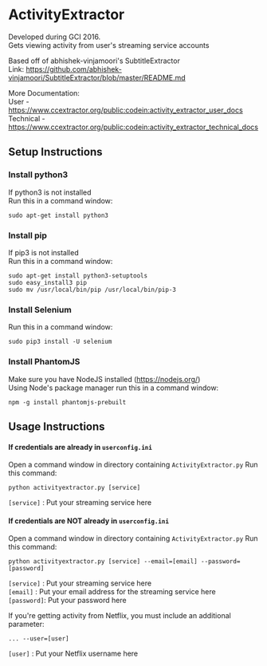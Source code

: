 # ActivityExtractor
Developed during GCI 2016. <br>
Gets viewing activity from user's streaming service accounts <br>

Based off of abhishek-vinjamoori's SubtitleExtractor <br>
Link: https://github.com/abhishek-vinjamoori/SubtitleExtractor/blob/master/README.md

More Documentation: <br>
  User - https://www.ccextractor.org/public:codein:activity_extractor_user_docs <br>
  Technical - https://www.ccextractor.org/public:codein:activity_extractor_technical_docs

## Setup Instructions
### Install python3

If python3 is not installed <br>
Run this in a command window:
```
sudo apt-get install python3
```
### Install pip
If pip3 is not installed <br>
Run this in a command window:
```
sudo apt-get install python3-setuptools
sudo easy_install3 pip
sudo mv /usr/local/bin/pip /usr/local/bin/pip-3
```
### Install Selenium
Run this in a command window:
```
sudo pip3 install -U selenium
```
### Install PhantomJS
Make sure you have NodeJS installed (https://nodejs.org/)<br>
Using Node's package manager run this in a command window:
```
npm -g install phantomjs-prebuilt
```

## Usage Instructions
#### If credentials are already in `userconfig.ini`
Open a command window in directory containing `ActivityExtractor.py`
Run this command:
```
python activityextractor.py [service]
```
`[service]` : Put your streaming service here <br>

#### If credentials are NOT already in `userconfig.ini`
Open a command window in directory containing `ActivityExtractor.py`
Run this command:
```
python activityextractor.py [service] --email=[email] --password=[password]
```
`[service]` : Put your streaming service here <br>
`[email]`   : Put your email address for the streaming service here <br>
`[password]`: Put your password here <br>

If you're getting activity from Netflix, you must include an additional parameter:
```
... --user=[user]
```
`[user]`    : Put your Netflix username here

